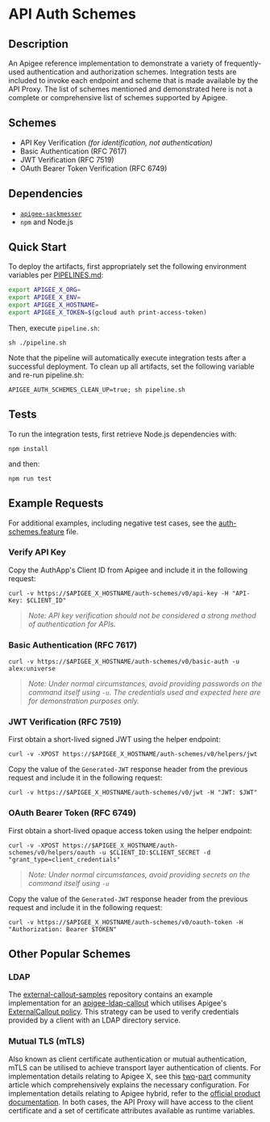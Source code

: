 # API Auth Schemes

## Description
An Apigee reference implementation to demonstrate a variety of frequently-used authentication and authorization schemes.
Integration tests are included to invoke each endpoint and scheme that is made available by the API Proxy. The list of
schemes mentioned and demonstrated here is not a complete or comprehensive list of schemes supported by Apigee.

## Schemes
- API Key Verification _(for identification, not authentication)_
- Basic Authentication (RFC 7617)
- JWT Verification (RFC 7519)
- OAuth Bearer Token Verification (RFC 6749)

## Dependencies
- [`apigee-sackmesser`](https://github.com/apigee/devrel/tree/main/tools/apigee-sackmesser)
- `npm` and Node.js


## Quick Start
To deploy the artifacts, first appropriately set the following environment variables per [PIPELINES.md](../../PIPELINES.md):
```sh
export APIGEE_X_ORG=
export APIGEE_X_ENV=
export APIGEE_X_HOSTNAME=
export APIGEE_X_TOKEN=$(gcloud auth print-access-token)
```

Then, execute `pipeline.sh`:
```
sh ./pipeline.sh
```
Note that the pipeline will automatically execute integration tests after a successful deployment. To clean up all
artifacts, set the following variable and re-run pipeline.sh:
```
APIGEE_AUTH_SCHEMES_CLEAN_UP=true; sh pipeline.sh
```

## Tests
To run the integration tests, first retrieve Node.js dependencies with:
```
npm install
```
and then:
```
npm run test
```

## Example Requests
For additional examples, including negative test cases,
see the [auth-schemes.feature](./test/integration/features/auth-schemes.feature) file.

### Verify API Key
Copy the AuthApp's Client ID from Apigee and include it in the following request:
```
curl -v https://$APIGEE_X_HOSTNAME/auth-schemes/v0/api-key -H "API-Key: $CLIENT_ID"
```
> _Note: API key verification should not be considered a strong method of authentication for APIs._


### Basic Authentication (RFC 7617)
```
curl -v https://$APIGEE_X_HOSTNAME/auth-schemes/v0/basic-auth -u alex:universe
```
> _Note: Under normal circumstances, avoid providing passwords on the command itself using `-u`. The credentials used and expected here are for demonstration purposes only._


### JWT Verification (RFC 7519)
First obtain a short-lived signed JWT using the helper endpoint:
```
curl -v -XPOST https://$APIGEE_X_HOSTNAME/auth-schemes/v0/helpers/jwt
```
Copy the value of the `Generated-JWT` response header from the previous request and include it in the following request:
```
curl -v https://$APIGEE_X_HOSTNAME/auth-schemes/v0/jwt -H "JWT: $JWT"
```

### OAuth Bearer Token (RFC 6749)
First obtain a short-lived opaque access token using the helper endpoint:
```
curl -v -XPOST https://$APIGEE_X_HOSTNAME/auth-schemes/v0/helpers/oauth -u $CLIENT_ID:$CLIENT_SECRET -d "grant_type=client_credentials"
```
> _Note: Under normal circumstances, avoid providing secrets on the command itself using `-u`_

Copy the value of the `Generated-JWT` response header from the previous request and include it in the following request:
```
curl -v https://$APIGEE_X_HOSTNAME/auth-schemes/v0/oauth-token -H "Authorization: Bearer $TOKEN"
```

## Other Popular Schemes
### LDAP

The [external-callout-samples](https://github.com/srinandan/external-callout-samples/) repository contains an example
implementation for an [apigee-ldap-callout](https://github.com/srinandan/external-callout-samples/tree/main/apigee-ldap-callout)
which utilises Apigee's [ExternalCallout policy](https://cloud.google.com/apigee/docs/api-platform/reference/policies/external-callout-policy). This strategy can be used to verify credentials provided by a client with an LDAP directory service.

### Mutual TLS (mTLS)
Also known as client certificate authentication or mutual authentication, mTLS can be utilised to achieve transport
layer authentication of clients. For implementation details relating to Apigee X, see this [two](https://www.googlecloudcommunity.com/gc/Cloud-Product-Articles/Network-and-Envoy-Proxy-Configuration-to-manage-mTLS-on-Apigee-X/ta-p/175146)-[part](https://www.googlecloudcommunity.com/gc/Cloud-Product-Articles/Network-and-Envoy-Proxy-Configuration-to-manage-mTLS-on-Apigee-X/ta-p/175152)
community article which comprehensively explains the necessary configuration. For implementation details relating to Apigee hybrid,
refer to the [official product documentation](https://cloud.google.com/apigee/docs/hybrid/latest/ingress-tls). In both cases,
the API Proxy will have access to the client certificate and a set of certificate attributes available as runtime variables.